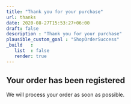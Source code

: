 ```yaml
---
title: "Thank you for your purchase"
url: thanks
date: 2020-08-27T15:53:27+06:00
draft: false
description : "Thank you for your purchase"
plausible_custom_goal : "ShopOrderSuccess"
_build   :
   list  : false
   render: true
---
```


## Your order has been registered

We will process your order as soon as possible.